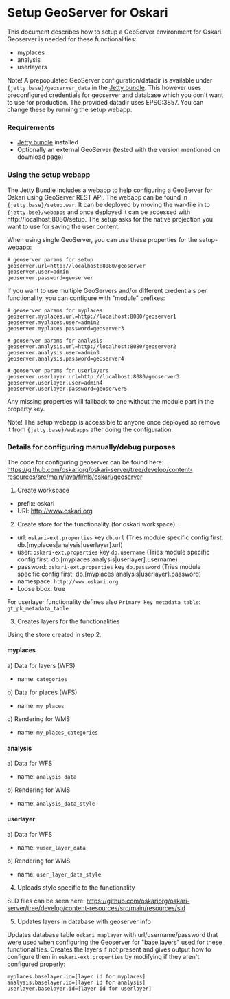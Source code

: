 # Setup GeoServer for Oskari

This document describes how to setup a GeoServer environment for Oskari. Geoserver is needed for these functionalities:

- myplaces
- analysis
- userlayers

Note! A prepopulated GeoServer configuration/datadir is available under `{jetty.base}/geoserver_data` in the [Jetty bundle](/download). This however uses preconfigured credentials for geoserver and database which you don't want to use for production. The provided datadir uses EPSG:3857. You can change these by running the setup webapp.

### Requirements

* [Jetty bundle](/download) installed
* Optionally an external GeoServer (tested with the version mentioned on download page)

### Using the setup webapp

The Jetty Bundle includes a webapp to help configuring a GeoServer for Oskari using GeoServer REST API. The webapp can be found in `{jetty.base}/setup.war`. It can be deployed by moving the war-file in to `{jetty.bse}/webapps` and once deployed it can be accessed with http://localhost:8080/setup. The setup asks for the native projection you want to use for saving the user content.

When using single GeoServer, you can use these properties for the setup-webapp:

	# geoserver params for setup
	geoserver.url=http://localhost:8080/geoserver
	geoserver.user=admin
	geoserver.password=geoserver

If you want to use multiple GeoServers and/or different credentials per functionality, you can configure with "module" prefixes: 

	# geoserver params for myplaces
	geoserver.myplaces.url=http://localhost:8080/geoserver1
	geoserver.myplaces.user=admin2
	geoserver.myplaces.password=geoserver3

	# geoserver params for analysis
	geoserver.analysis.url=http://localhost:8080/geoserver2
	geoserver.analysis.user=admin3
	geoserver.analysis.password=geoserver4

	# geoserver params for userlayers
	geoserver.userlayer.url=http://localhost:8080/geoserver3
	geoserver.userlayer.user=admin4
	geoserver.userlayer.password=geoserver5

Any missing properties will fallback to one without the module part in the property key.

Note! The setup webapp is accessible to anyone once deployed so remove it from `{jetty.base}/webapps` after doing the configuration.

### Details for configuring manually/debug purposes

The code for configuring geoserver can be found here: https://github.com/oskariorg/oskari-server/tree/develop/content-resources/src/main/java/fi/nls/oskari/geoserver

1) Create workspace

- prefix: oskari
- URI: http://www.oskari.org

2) Create store for the functionality (for oskari workspace):

- url: `oskari-ext.properties` key `db.url` (Tries module specific config first: db.[myplaces|analysis|userlayer].url)
- user: `oskari-ext.properties` key `db.username` (Tries module specific config first: db.[myplaces|analysis|userlayer].username)
- password: `oskari-ext.properties` key `db.password` (Tries module specific config first: db.[myplaces|analysis|userlayer].password)
- namespace: `http://www.oskari.org`
- Loose bbox: true

For userlayer functionality defines also `Primary key metadata table`: `gt_pk_metadata_table`

3) Creates layers for the functionalities

Using the store created in step 2.

#### myplaces

a) Data for layers (WFS)
- name: `categories`

b) Data for places (WFS)
- name: `my_places`

c) Rendering for WMS
- name: `my_places_categories`


#### analysis

a) Data for WFS
- name: `analysis_data`

b) Rendering for WMS
- name: `analysis_data_style`

#### userlayer

a) Data for WFS
- name: `vuser_layer_data`

b) Rendering for WMS
- name: `user_layer_data_style`

4) Uploads style specific to the functionality

SLD files can be seen here: https://github.com/oskariorg/oskari-server/tree/develop/content-resources/src/main/resources/sld

5) Updates layers in database with geoserver info

Updates database table `oskari_maplayer` with url/username/password that were used when configuring the Geoserver for "base layers" used for these functionalities. Creates the layers if not present and gives output how to configure them in `oskari-ext.properties` by modifying if they aren't configured properly: 

    myplaces.baselayer.id=[layer id for myplaces]
    analysis.baselayer.id=[layer id for analysis]
    userlayer.baselayer.id=[layer id for userlayer]